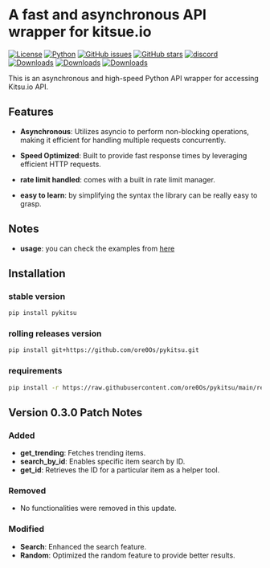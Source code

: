 # A fast and asynchronous API wrapper for kitsue.io

[![License](https://img.shields.io/badge/license-MIT-blue.svg)](https://github.com/ore0Os/pykitsu/blob/main/LICENCE)
[![Python](https://img.shields.io/badge/python-3.7%2B-blue.svg)](https://www.python.org/downloads/)
[![GitHub issues](https://img.shields.io/github/issues/ore0Os/pykitsu.svg)](https://github.com/ore0Os/pykitsu/issues)
[![GitHub stars](https://img.shields.io/github/stars/ore0Os/pykitsu.svg)](https://github.com/ore0Os/pykitsu/stargazers)
[![discord](https://img.shields.io/badge/discord-join-blue.svg)](https://discord.gg/aFf7TdJdFV)
[![Downloads](https://static.pepy.tech/badge/pykitsu)](https://pepy.tech/project/pykitsu)
[![Downloads](https://static.pepy.tech/badge/pykitsu/month)](https://pepy.tech/project/pykitsu)
[![Downloads](https://static.pepy.tech/badge/pykitsu/week)](https://pepy.tech/project/pykitsu)

This is an asynchronous and high-speed Python API wrapper for accessing Kitsu.io API.

## Features

- **Asynchronous**: Utilizes asyncio to perform non-blocking operations, making it efficient for handling multiple requests concurrently.

- **Speed Optimized**: Built to provide fast response times by leveraging efficient HTTP requests.

- **rate limit handled**: comes with a built in rate limit manager.

- **easy to learn**: by simplifying the syntax the library can be really easy to grasp.

## Notes

- **usage**: you can check the examples from [here](https://github.com/ore0Os/pykitsu/blob/main/examples)

## Installation

### stable version

```bash
pip install pykitsu
```
### rolling releases version
```bash
pip install git+https://github.com/ore0Os/pykitsu.git
```

### requirements

```bash
pip install -r https://raw.githubusercontent.com/ore0Os/pykitsu/main/requirements.txt
```

## Version 0.3.0 Patch Notes

### Added
- **get_trending**: Fetches trending items.
- **search_by_id**: Enables specific item search by ID.
- **get_id**: Retrieves the ID for a particular item as a helper tool.

### Removed
- No functionalities were removed in this update.

### Modified
- **Search**: Enhanced the search feature.
- **Random**: Optimized the random feature to provide better results.